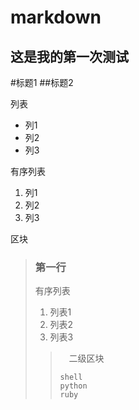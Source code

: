 markdown
========
这是我的第一次测试
-----

#标题1
##标题2

列表
* 列1
* 列2
* 列3

有序列表
1. 列1
2. 列2
3. 列3

区块
> ### 第一行
> 
> 有序列表
>
> 1. 列表1
> 2. 列表2
> 3. 列表3
>
>>　二级区块
>>
>>     shell
>>     python
>>     ruby
